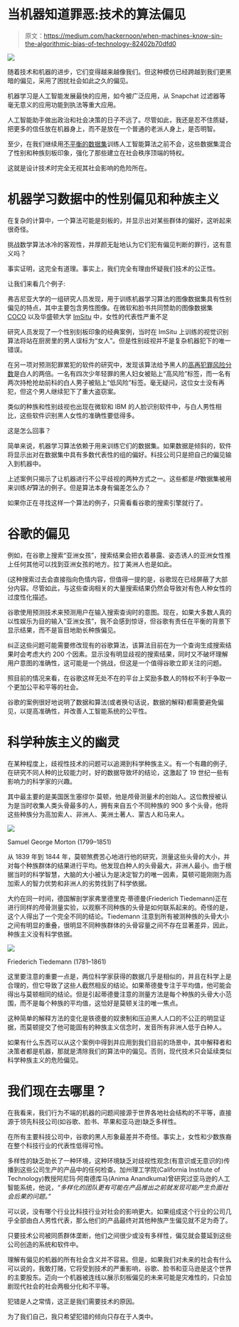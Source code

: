 # 当机器知道罪恶:技术的算法偏见

> 原文：<https://medium.com/hackernoon/when-machines-know-sin-the-algorithmic-bias-of-technology-82402b70dfd0>

![](img/0f6a36f374a1825cf1f620bd9771dbcb.png)

随着技术和机器的进步，它们变得越来越像我们。但这种模仿已经跨越到我们更黑暗的偏见，采用了困扰社会如此之久的偏见。

机器学习是人工智能发展最快的应用，如今被广泛应用，从 Snapchat 过滤器等毫无意义的应用功能到执法等重大应用。

人工智能助手做出政治和社会决策的日子不远了。尽管如此，我还是忍不住质疑，把更多的信任放在机器身上，而不是放在一个普通的老派人身上，是否明智。

至少，在我们继续用[不平衡的数据集](http://markyatskar.com/publications/bias.pdf)训练人工智能算法之前不会，这些数据集混合了性别和种族刻板印象，强化了那些建立在社会秩序顶端的特权。

这就是设计技术时完全无视其社会影响的危险所在。

# 机器学习数据中的性别偏见和种族主义

在复杂的计算中，一个算法可能是刻板的，并显示出对某些群体的偏好，这听起来很奇怪。

挑战数学算法冰冷的客观性，并厚颜无耻地认为它们犯有偏见判断的罪行，这有意义吗？

事实证明，这完全有道理。事实上，我们完全有理由怀疑我们技术的公正性。

让我们来看几个例子:

弗吉尼亚大学的一组研究人员发现，用于训练机器学习算法的图像数据集具有性别偏见的特点，其中主要包含男性图像。在微软和脸书共同赞助的图像数据集 [COCO](http://mscoco.org/) 以及华盛顿大学 [ImSitu](http://imsitu.org/) 中，女性的代表性严重不足

研究人员发现了一个性别刻板印象的经典案例，当时在 ImSitu 上训练的视觉识别算法将站在厨房里的男人误标为“女人”。但是性别歧视并不是复杂机器犯下的唯一错误。

在另一项对预测犯罪累犯的软件的研究中，发现该算法给予黑人的[高再犯罪风险分数](https://www.propublica.org/article/machine-bias-risk-assessments-in-criminal-sentencing)是白人的两倍。一名有四次少年轻罪的黑人妇女被贴上“高风险”标签，而一名有两次持枪抢劫前科的白人男子被贴上“低风险”标签。毫无疑问，这位女士没有再犯，但这个男人继续犯下了重大盗窃案。

类似的种族和性别歧视也出现在微软和 IBM 的人脸识别软件中，与白人男性相比，这些软件识别黑人女性的准确性要低得多。

这是怎么回事？

简单来说，机器学习算法依赖于用来训练它们的数据集。如果数据是倾斜的，软件将显示出对在数据集中具有多数代表性的组的偏好。科技公司只是把自己的偏见输入到机器中。

上述案例只揭示了让机器进行不公平歧视的两种方式之一。这些都是*坏*数据集被用来训练*好*算法的例子。但是算法本身有偏差怎么办？

如果你正在寻找这样一个算法的例子，只需看看谷歌的搜索引擎就行了。

# 谷歌的偏见

例如，在谷歌上搜索“亚洲女孩”，搜索结果会把衣着暴露、姿态诱人的亚洲女性推上任何其他可以找到亚洲女孩的地方。拉丁美洲人也是如此。

(这种搜索过去会直接指向色情内容，但值得一提的是，谷歌现在已经屏蔽了大部分内容。尽管如此，与这些查询相关的大量搜索结果仍然会导致对有色人种女性的过度性化描述。

谷歌使用预测技术来预测用户在输入搜索查询时的意图。现在，如果大多数人真的以性娱乐为目的输入“亚洲女孩”，我不会感到惊讶，但谷歌有责任在平衡的背景下显示结果，而不是盲目地助长种族偏见。

纠正这些问题可能需要修改现有的谷歌算法，该算法目前在为一个查询生成搜索结果时会考虑大约 200 个因素。显示没有明显歧视的搜索结果，同时又不破坏理解用户意图的准确性，这可能是一个挑战，但这是一个值得谷歌立即关注的问题。

照目前的情况来看，在谷歌这样无处不在的平台上奖励多数人的特权不利于争取一个更加公平和平等的社会。

谷歌的案例很好地说明了数据和算法(或者换句话说，数据的解释)都需要避免偏见，以提高准确性，并改善人工智能系统的公平性。

# 科学种族主义的幽灵

在某种程度上，歧视性技术的问题可以追溯到科学种族主义。有一个有趣的例子,在研究不同人种的比较能力时，好的数据导致坏的结论，这激起了 19 世纪一些有影响力的科学家的兴趣。

其中最主要的是美国医生塞缪尔·莫顿，他是颅骨测量术的创始人。这位教授被认为是当时收集人类头骨最多的人，拥有来自五个不同种族的 900 多个头骨，他将这些种族分为高加索人、非洲人、美洲土著人、蒙古人和马来人。

![](img/e662d0ede8cb670158b7040e8ea9ac80.png)

Samuel George Morton (1799–1851)

从 1839 年到 1844 年，莫顿煞费苦心地进行他的研究，测量这些头骨的大小，并对每个种族群体的结果进行平均。他发现白种人的头骨最大，非洲人最小。由于根据当时的科学智慧，大脑的大小被认为是决定智力的唯一因素，莫顿可能刚刚为高加索人的智力优势和非洲人的劣势找到了科学依据。

大约在同一时间，德国解剖学家弗里德里克·蒂德曼(Friederich Tiedemann)正在进行同样的颅骨测量实验，以观察不同种族的头骨是如何联系起来的。奇怪的是，这个人得出了一个完全不同的结论。Tiedemann 注意到所有被测种族的头骨大小之间有明显的重叠，很明显不同种族群体的头骨容量之间不存在显著差异，因此，种族主义没有科学依据。

![](img/097f9399f1590f31bf5bc25ab7d699f1.png)

Friederich Tiedemann (1781–1861)

这里要注意的重要一点是，两位科学家获得的数据几乎是相似的，并且在科学上是合理的，但它导致了这些人截然相反的结论。如果蒂德曼专注于平均值，他可能会得出与莫顿相同的结论。但是引起蒂德曼注意的测量方法是每个种族的头骨大小范围，而不是每个种族的平均值，这恰好是莫顿关注的唯一焦点。

这种简单的解释方法的变化是铁德曼的奴隶制和压迫黑人人口的不公正的明显证据，而莫顿提交了他可能固有的种族主义信念时，发音所有非洲人低于白种人。

如果有什么东西可以从这个案例中得到并应用到我们目前的场景中，其中解释者和决策者都是机器，那就是清除我们的算法中的偏见。否则，现代技术只会延续类似科学种族主义的危险偏见。

# 我们现在去哪里？

在我看来，我们行为不端的机器的问题间接源于世界各地社会结构的不平等，直接源于领先科技公司(如谷歌、脸书、苹果和亚马逊)缺乏多样性。

在所有主要科技公司中，谷歌的黑人形象最差并不奇怪。事实上，女性和少数族裔在整个科技行业的代表性低得可怜。

多样性的缺乏助长了一种环境，这种环境缺乏对歧视性观念(有意识或无意识的)传播到这些公司生产的产品中的任何检查。加州理工学院(California Institute of Technology)教授阿尼玛·阿南德库马(Anima Anandkuma)曾研究过亚马逊的人工智能系统，他说，*“多样化的团队更有可能在产品推出之前就发现可能产生负面社会后果的问题。”*

可以说，没有哪个行业比科技行业对社会的影响更大。如果组成这个行业的公司几乎全部由白人男性代表，那么他们的产品最终对其他种族产生偏见就不足为奇了。

只要技术公司被同质群体垄断，他们之间很少或没有多样性，偏见就会蔓延到这些公司创造的系统和软件中。

理解有偏见的机器的所有社会含义并不容易。但是，如果我们对未来的社会有什么可以说的，我敢打赌，它将受到技术的严重影响，谷歌、脸书和亚马逊是这个世界的主要股东。迈向一个机器被连线以展示刻板偏见的未来可能是灾难性的，只会加剧现代社会的社会两极分化和不平等。

犯错是人之常情，这正是我们需要技术的原因。

为了我们自己，我只希望犯错的倾向只存在于人类中。